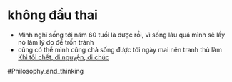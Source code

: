 # không đầu thai

- Mình nghĩ sống tới năm 60 tuổi là được rồi, vì sống lâu quá mình sẽ lấy nó làm lý do để trốn tránh
- cũng có thể mình cũng chả sống được tới ngày mai nên tranh thủ làm [Khi tôi chết, di nguyện, di chúc](Khi%20tôi%20chết,%20di%20nguyện,%20di%20chúc.md)

#Philosophy_and_thinking 
